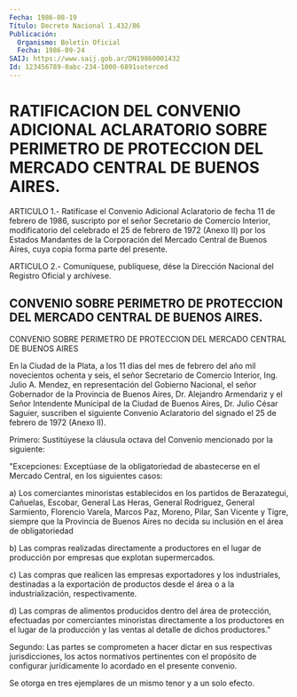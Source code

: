 ```yaml
---
Fecha: 1986-08-19
Título: Decreto Nacional 1.432/86
Publicación:
  Organismo: Boletín Oficial
  Fecha: 1986-09-24
SAIJ: https://www.saij.gob.ar/DN19860001432
Id: 123456789-0abc-234-1000-6891soterced
---
```

# RATIFICACION DEL CONVENIO ADICIONAL ACLARATORIO SOBRE PERIMETRO DE PROTECCION DEL MERCADO CENTRAL DE BUENOS AIRES.

<a id="1"></a>
ARTICULO 1.- Ratifícase el Convenio Adicional Aclaratorio de fecha 11 de febrero de 1986, suscripto por el señor Secretario de Comercio Interior, modificatorio del celebrado el 25 de febrero de 1972 (Anexo II) por los Estados Mandantes de la Corporación del Mercado Central de Buenos Aires, cuya copia forma parte del presente.

<a id="2"></a>
ARTICULO 2.- Comuníquese, publíquese, dése la Dirección Nacional del Registro Oficial y archívese.

## CONVENIO SOBRE PERIMETRO DE PROTECCION DEL MERCADO CENTRAL DE BUENOS AIRES.

<a id="1"></a>
CONVENIO SOBRE PERIMETRO DE PROTECCION DEL MERCADO CENTRAL DE BUENOS AIRES

En la Ciudad de la Plata, a los 11 días del mes de febrero del año mil novecientos ochenta y seis, el señor Secretario de Comercio Interior, Ing. Julio A. Mendez, en representación del Gobierno Nacional, el señor Gobernador de la Provincia de Buenos Aires, Dr. Alejandro Armendariz y el Señor Intendente Municipal de la Ciudad de Buenos Aires, Dr. Julio César Saguier, suscriben el siguiente Convenio Aclaratorio del signado el 25 de febrero de 1972 (Anexo II).

Primero: Sustitúyese la cláusula octava del Convenio mencionado por la siguiente:

"Excepciones: Exceptúase de la obligatoriedad de abastecerse en el Mercado Central, en los siguientes casos:

a) Los comerciantes minoristas establecidos en los partidos de Berazategui, Cañuelas, Escobar, General Las Heras, General Rodriguez, General Sarmiento, Florencio Varela, Marcos Paz, Moreno, Pilar, San Vicente y Tigre, siempre que la Provincia de Buenos Aires no decida su inclusión en el área de obligatoriedad

b) Las compras realizadas directamente a productores en el lugar de producción por empresas que explotan supermercados.

c) Las compras que realicen las empresas exportadores y los industriales, destinadas a la exportación de productos desde el área o a la industrialización, respectivamente.

d) Las compras de alimentos producidos dentro del área de protección, efectuadas por comerciantes minoristas directamente a los productores en el lugar de la producción y las ventas  al detalle de dichos productores."

Segundo: Las partes se comprometen a hacer dictar en sus respectivas jurisdicciones, los actos normativos pertinentes con el propósito de configurar jurídicamente lo acordado en el presente convenio.

Se otorga en tres ejemplares de un mismo tenor y a un solo efecto.